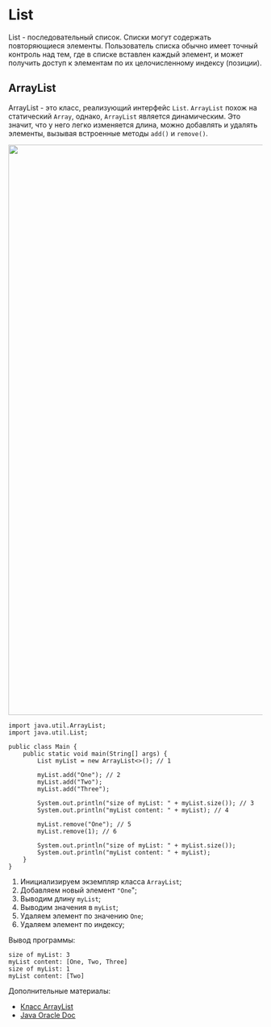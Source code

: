 <h1>List</h1>

<p>List - последовательный список. Списки могут содержать повторяющиеся элементы. Пользователь списка обычно имеет точный контроль над тем, где в списке вставлен каждый элемент, и может получить доступ к элементам по их целочисленному индексу (позиции).</p>

<h2>ArrayList</h2>

<p>ArrayList - это класс, реализующий интерфейс&nbsp;<code>List</code>.&nbsp;<code>ArrayList</code>&nbsp;похож на статический&nbsp;<code>Array</code>, однако,&nbsp;<code>ArrayList</code>&nbsp;является динамическим. Это значит, что у него легко изменяется длина, можно добавлять и удалять элементы, вызывая встроенные методы&nbsp;<code>add()</code>&nbsp;и&nbsp;<code>remove()</code>.</p>

<p><img alt="" height="1132" name="image.png" src="https://ucarecdn.com/4fc24c0b-2559-41ca-a0ee-291fba3dfa99/" width="3531" /></p>

<pre>
<code>import java.util.ArrayList;
import java.util.List;

public class Main {
    public static void main(String[] args) {
        List myList = new ArrayList&lt;&gt;(); // 1

        myList.add("One"); // 2
        myList.add("Two");
        myList.add("Three");

        System.out.println("size of myList: " + myList.size()); // 3
        System.out.println("myList content: " + myList); // 4

        myList.remove("One"); // 5
        myList.remove(1); // 6

        System.out.println("size of myList: " + myList.size()); 
        System.out.println("myList content: " + myList);
    }
}</code></pre>

<ol>
	<li>Инициализируем экземпляр класса&nbsp;<code>ArrayList</code>;</li>
	<li>Добавляем новый элемент&nbsp;<code>&quot;One</code>&quot;;</li>
	<li>Выводим длину&nbsp;<code>myList</code>;</li>
	<li>Выводим значения в&nbsp;<code>myList</code>;</li>
	<li>Удаляем элемент по значению&nbsp;<code>One</code>;</li>
	<li>Удаляем элемент по индексу;</li>
</ol>

<p>Вывод программы:</p>

<pre>
<code>size of myList: 3
myList content: [One, Two, Three]
size of myList: 1
myList content: [Two]</code></pre>

<p>Дополнительные материалы:</p>

<ul>
	<li><a href="https://metanit.com/java/tutorial/5.2.php" rel="nofollow noopener noreferrer">Класс ArrayList</a></li>
	<li><a href="https://docs.oracle.com/en/java/javase/17/docs/api/java.base/java/util/ArrayList.html" rel="nofollow noopener noreferrer">Java Oracle Doc</a></li>
</ul>
